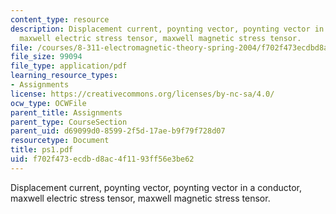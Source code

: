 ```yaml
---
content_type: resource
description: Displacement current, poynting vector, poynting vector in a conductor,
  maxwell electric stress tensor, maxwell magnetic stress tensor.
file: /courses/8-311-electromagnetic-theory-spring-2004/f702f473ecdbd8ac4f1193ff56e3be62_ps1.pdf
file_size: 99094
file_type: application/pdf
learning_resource_types:
- Assignments
license: https://creativecommons.org/licenses/by-nc-sa/4.0/
ocw_type: OCWFile
parent_title: Assignments
parent_type: CourseSection
parent_uid: d69099d0-8599-2f5d-17ae-b9f79f728d07
resourcetype: Document
title: ps1.pdf
uid: f702f473-ecdb-d8ac-4f11-93ff56e3be62
---
```

Displacement current, poynting vector, poynting vector in a conductor, maxwell electric stress tensor, maxwell magnetic stress tensor.
